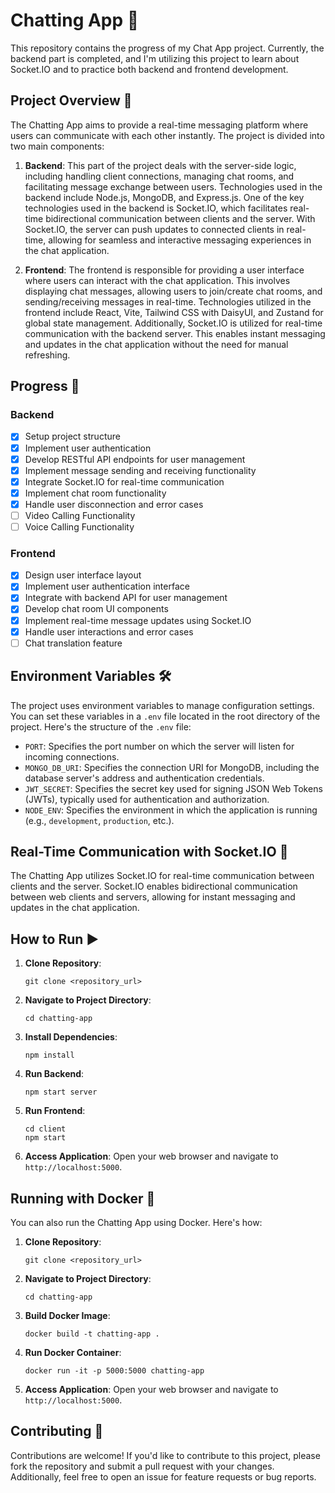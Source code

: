 # Chatting App 💬

This repository contains the progress of my Chat App project. Currently, the backend part is completed, and I'm utilizing this project to learn about Socket.IO and to practice both backend and frontend development.

## Project Overview 🌟

The Chatting App aims to provide a real-time messaging platform where users can communicate with each other instantly. The project is divided into two main components:

1. **Backend**: This part of the project deals with the server-side logic, including handling client connections, managing chat rooms, and facilitating message exchange between users. Technologies used in the backend include Node.js, MongoDB, and Express.js. One of the key technologies used in the backend is Socket.IO, which facilitates real-time bidirectional communication between clients and the server. With Socket.IO, the server can push updates to connected clients in real-time, allowing for seamless and interactive messaging experiences in the chat application.

2. **Frontend**: The frontend is responsible for providing a user interface where users can interact with the chat application. This involves displaying chat messages, allowing users to join/create chat rooms, and sending/receiving messages in real-time. Technologies utilized in the frontend include React, Vite, Tailwind CSS with DaisyUI, and Zustand for global state management. Additionally, Socket.IO is utilized for real-time communication with the backend server. This enables instant messaging and updates in the chat application without the need for manual refreshing.

## Progress 🚀

### Backend

- [x] Setup project structure
- [x] Implement user authentication
- [x] Develop RESTful API endpoints for user management
- [x] Implement message sending and receiving functionality
- [x] Integrate Socket.IO for real-time communication
- [x] Implement chat room functionality
- [x] Handle user disconnection and error cases
- [ ] Video Calling Functionality
- [ ] Voice Calling Functionality

### Frontend

- [x] Design user interface layout
- [x] Implement user authentication interface
- [x] Integrate with backend API for user management
- [x] Develop chat room UI components
- [x] Implement real-time message updates using Socket.IO
- [x] Handle user interactions and error cases
- [ ] Chat translation feature

## Environment Variables 🛠️

The project uses environment variables to manage configuration settings. You can set these variables in a `.env` file located in the root directory of the project. Here's the structure of the `.env` file:

- `PORT`: Specifies the port number on which the server will listen for incoming connections.
- `MONGO_DB_URI`: Specifies the connection URI for MongoDB, including the database server's address and authentication credentials.
- `JWT_SECRET`: Specifies the secret key used for signing JSON Web Tokens (JWTs), typically used for authentication and authorization.
- `NODE_ENV`: Specifies the environment in which the application is running (e.g., `development`, `production`, etc.).

## Real-Time Communication with Socket.IO 🚀

The Chatting App utilizes Socket.IO for real-time communication between clients and the server. Socket.IO enables bidirectional communication between web clients and servers, allowing for instant messaging and updates in the chat application.

## How to Run ▶️

1. **Clone Repository**:

   ```
   git clone <repository_url>
   ```

2. **Navigate to Project Directory**:

   ```
   cd chatting-app
   ```

3. **Install Dependencies**:

   ```
   npm install
   ```

4. **Run Backend**:

   ```
   npm start server
   ```

5. **Run Frontend**:

   ```
   cd client
   npm start
   ```

6. **Access Application**:
   Open your web browser and navigate to `http://localhost:5000`.

## Running with Docker 🐳

You can also run the Chatting App using Docker. Here's how:

1. **Clone Repository**:

   ```
   git clone <repository_url>
   ```

2. **Navigate to Project Directory**:

   ```
   cd chatting-app
   ```

3. **Build Docker Image**:

   ```
   docker build -t chatting-app .
   ```

4. **Run Docker Container**:

   ```
   docker run -it -p 5000:5000 chatting-app
   ```

5. **Access Application**:
   Open your web browser and navigate to `http://localhost:5000`.

## Contributing 🙌

Contributions are welcome! If you'd like to contribute to this project, please fork the repository and submit a pull request with your changes. Additionally, feel free to open an issue for feature requests or bug reports.

